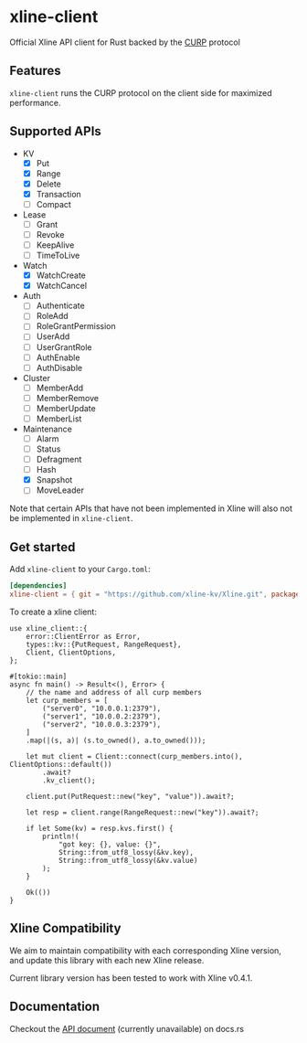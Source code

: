 # xline-client

Official Xline API client for Rust backed by the [CURP](https://github.com/xline-kv/Xline/tree/master/curp) protocol

## Features

`xline-client` runs the CURP protocol on the client side for maximized performance.

## Supported APIs

- KV
  - [x] Put
  - [x] Range
  - [x] Delete
  - [x] Transaction
  - [ ] Compact
- Lease
  - [ ] Grant
  - [ ] Revoke
  - [ ] KeepAlive
  - [ ] TimeToLive
- Watch
  - [x] WatchCreate
  - [x] WatchCancel
- Auth
  - [ ] Authenticate
  - [ ] RoleAdd
  - [ ] RoleGrantPermission
  - [ ] UserAdd
  - [ ] UserGrantRole
  - [ ] AuthEnable
  - [ ] AuthDisable
- Cluster
  - [ ] MemberAdd
  - [ ] MemberRemove
  - [ ] MemberUpdate
  - [ ] MemberList
- Maintenance
  - [ ] Alarm
  - [ ] Status
  - [ ] Defragment
  - [ ] Hash
  - [x] Snapshot
  - [ ] MoveLeader

Note that certain APIs that have not been implemented in Xline will also not be implemented in `xline-client`.

## Get started

Add `xline-client` to your `Cargo.toml`:

```toml
[dependencies]
xline-client = { git = "https://github.com/xline-kv/Xline.git", package = "xline-client" }
```
To create a xline client:

 ```rust, no_run
 use xline_client::{
     error::ClientError as Error,
     types::kv::{PutRequest, RangeRequest},
     Client, ClientOptions,
 };

 #[tokio::main]
 async fn main() -> Result<(), Error> {
     // the name and address of all curp members
     let curp_members = [
         ("server0", "10.0.0.1:2379"),
         ("server1", "10.0.0.2:2379"),
         ("server2", "10.0.0.3:2379"),
     ]
     .map(|(s, a)| (s.to_owned(), a.to_owned()));

     let mut client = Client::connect(curp_members.into(), ClientOptions::default())
         .await?
         .kv_client();

     client.put(PutRequest::new("key", "value")).await?;

     let resp = client.range(RangeRequest::new("key")).await?;

     if let Some(kv) = resp.kvs.first() {
         println!(
             "got key: {}, value: {}",
             String::from_utf8_lossy(&kv.key),
             String::from_utf8_lossy(&kv.value)
         );
     }

     Ok(())
 }
 ```

## Xline Compatibility

We aim to maintain compatibility with each corresponding Xline version, and update this library with each new Xline release.

Current library version has been tested to work with Xline v0.4.1.

## Documentation

Checkout the [API document](https://docs.rs) (currently unavailable) on docs.rs
